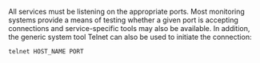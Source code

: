 All services must be listening on the appropriate ports. Most monitoring
systems provide a means of testing whether a given port is accepting
connections and service-specific tools may also be available. In
addition, the generic system tool Telnet can also be used to initiate
the connection:

``` bash
telnet HOST_NAME PORT
```